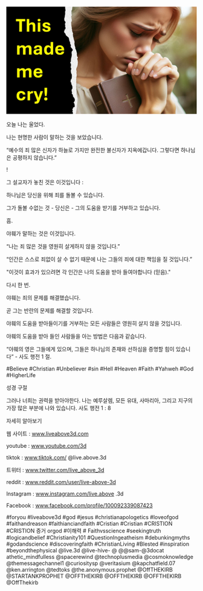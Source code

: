 ![Video cover image](../cover.jpg "cover photo")

오늘 나는 울었다.

나는 현명한 사람이 말하는 것을 보았습니다.

“예수의 죄 많은 신자가 하늘로 가지만 완전한 불신자가 지옥에갑니다. 그렇다면 하나님은 공평하지 않습니다.”

!

그 설교자가 놓친 것은 이것입니다 :

하나님은 당신을 위해 죄를 돌볼 수 있습니다.

그가 돌볼 수없는 것 - 당신은 - 그의 도움을 받기를 거부하고 있습니다.

흠.

야훼가 말하는 것은 이것입니다.

“나는 죄 많은 것을 영원히 살게하지 않을 것입니다.”

“인간은 스스로 죄없이 살 수 없기 때문에 나는 그들의 죄에 대한 책임을 질 것입니다.”

"이것이 효과가 있으려면 각 인간은 나의 도움을 받아 들여야합니다 (믿음)."

다시 한 번.

야훼는 죄의 문제를 해결했습니다.

곧 그는 반란의 문제를 해결할 것입니다.

야훼의 도움을 받아들이기를 거부하는 모든 사람들은 영원히 살지 않을 것입니다.

야훼의 도움을 받아 들인 사람들을 아는 방법은 다음과 같습니다.

“야훼의 영은 그들에게 있으며, 그들은 하나님의 존재와 선하심을 증명할 힘이 있습니다” - 사도 행전 1 절.

#Believe #Christian #Unbeliever #sin #Hell #Heaven #Faith #Yahweh #God #HigherLife


성경 구절

그러나 너희는 권력을 받아야한다. 나는 예루살렘, 모든 유대, 사마리아, 그리고 지구의 가장 많은 부분에 나와 있습니다.
사도 행전 1 : 8


자세히 알아보기

웹 사이트 : www.liveabove3d.com

youtube : www.youtube.com/3d

tiktok : www.tiktok.com/ @live.above.3d

트위터 : www.twitter.com/live_above_3d

reddit : www.reddit.com/user/live-above-3d

Instagram : www.instagram.com/live.above .3d

Facebook : www.facebook.com/profile/100092339087423

#foryou #liveabove3d #god #jesus #christianapologetics #loveofgod #faithandreason #faithianciandfaith #Cristian #Cristian #CRISTION #CRISTION 증거 orgod #이해력 # Faithvsscience #seekingtruth #logicandbelief #Christianity101 #QuestionIngeatheism #debunkingmyths #godandscience #discoveringfaith #ChristianLiving #Blested #inspiration #beyondthephysical  @live.3d @live-hive- @ @@sam-@3docat athetic_mindfulless @spacerewind @technoplusmedia @cosmoknowledge @themessagechannel1 @curiositysp @veritasium @kapchatfield.07 @ken.arrington @tedtoks @the.anonymous.prophet @OffTHEKIRB @STARTANKPROPHET @OFFTHEKIRB @OFFTHEKIRB @OFFTHEKIRB @OffThekirb
